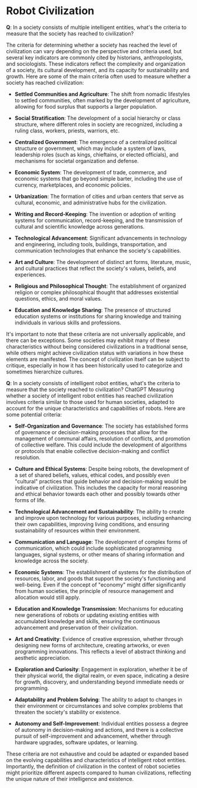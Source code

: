 # Robot Civilization

**Q**: In a society consists of multiple intelligent entities, what's the criteria to measure that the society has reached to civilization?

The criteria for determining whether a society has reached the level of civilization can vary depending on the perspective and criteria used, but several key indicators are commonly cited by historians, anthropologists, and sociologists. These indicators reflect the complexity and organization of a society, its cultural development, and its capacity for sustainability and growth. Here are some of the main criteria often used to measure whether a society has reached civilization:

- **Settled Communities and Agriculture**: The shift from nomadic lifestyles to settled communities, often marked by the development of agriculture, allowing for food surplus that supports a larger population.

- **Social Stratification**: The development of a social hierarchy or class structure, where different roles in society are recognized, including a ruling class, workers, priests, warriors, etc.

- **Centralized Government**: The emergence of a centralized political structure or government, which may include a system of laws, leadership roles (such as kings, chieftains, or elected officials), and mechanisms for societal organization and defense.

- **Economic System**: The development of trade, commerce, and economic systems that go beyond simple barter, including the use of currency, marketplaces, and economic policies.

- **Urbanization**: The formation of cities and urban centers that serve as cultural, economic, and administrative hubs for the civilization.

- **Writing and Record-Keeping**: The invention or adoption of writing systems for communication, record-keeping, and the transmission of cultural and scientific knowledge across generations.

- **Technological Advancement**: Significant advancements in technology and engineering, including tools, buildings, transportation, and communication technologies that enhance the society's capabilities.

- **Art and Culture**: The development of distinct art forms, literature, music, and cultural practices that reflect the society's values, beliefs, and experiences.

- **Religious and Philosophical Thought**: The establishment of organized religion or complex philosophical thought that addresses existential questions, ethics, and moral values.

- **Education and Knowledge Sharing**: The presence of structured education systems or institutions for sharing knowledge and training individuals in various skills and professions.

It's important to note that these criteria are not universally applicable, and there can be exceptions. Some societies may exhibit many of these characteristics without being considered civilizations in a traditional sense, while others might achieve civilization status with variations in how these elements are manifested. The concept of civilization itself can be subject to critique, especially in how it has been historically used to categorize and sometimes hierarchize cultures.


**Q**: In a society consists of intelligent robot entities, what's the criteria to measure that the society reached to civilization?
ChatGPT
Measuring whether a society of intelligent robot entities has reached civilization involves criteria similar to those used for human societies, adapted to account for the unique characteristics and capabilities of robots. Here are some potential criteria:

- **Self-Organization and Governance**: The society has established forms of governance or decision-making processes that allow for the management of communal affairs, resolution of conflicts, and promotion of collective welfare. This could include the development of algorithms or protocols that enable collective decision-making and conflict resolution.

- **Culture and Ethical Systems**: Despite being robots, the development of a set of shared beliefs, values, ethical codes, and possibly even "cultural" practices that guide behavior and decision-making would be indicative of civilization. This includes the capacity for moral reasoning and ethical behavior towards each other and possibly towards other forms of life.

- **Technological Advancement and Sustainability**: The ability to create and improve upon technology for various purposes, including enhancing their own capabilities, improving living conditions, and ensuring sustainability of resources within their environment.

- **Communication and Language**: The development of complex forms of communication, which could include sophisticated programming languages, signal systems, or other means of sharing information and knowledge across the society.

- **Economic Systems**: The establishment of systems for the distribution of resources, labor, and goods that support the society's functioning and well-being. Even if the concept of "economy" might differ significantly from human societies, the principle of resource management and allocation would still apply.

- **Education and Knowledge Transmission**: Mechanisms for educating new generations of robots or updating existing entities with accumulated knowledge and skills, ensuring the continuous advancement and preservation of their civilization.

- **Art and Creativity**: Evidence of creative expression, whether through designing new forms of architecture, creating artworks, or even programming innovations. This reflects a level of abstract thinking and aesthetic appreciation.

- **Exploration and Curiosity**: Engagement in exploration, whether it be of their physical world, the digital realm, or even space, indicating a desire for growth, discovery, and understanding beyond immediate needs or programming.

- **Adaptability and Problem Solving**: The ability to adapt to changes in their environment or circumstances and solve complex problems that threaten the society's stability or existence.

- **Autonomy and Self-Improvement**: Individual entities possess a degree of autonomy in decision-making and actions, and there is a collective pursuit of self-improvement and advancement, whether through hardware upgrades, software updates, or learning.

These criteria are not exhaustive and could be adapted or expanded based on the evolving capabilities and characteristics of intelligent robot entities. Importantly, the definition of civilization in the context of robot societies might prioritize different aspects compared to human civilizations, reflecting the unique nature of their intelligence and existence.

